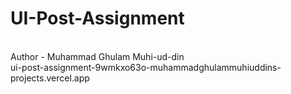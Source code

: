 # UI-Post-Assignment
<br>
Author - Muhammad Ghulam Muhi-ud-din
<br>
ui-post-assignment-9wmkxo63o-muhammadghulammuhiuddins-projects.vercel.app
